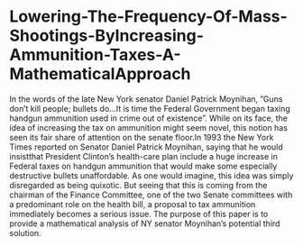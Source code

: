 # Lowering-The-Frequency-Of-Mass-Shootings-ByIncreasing-Ammunition-Taxes-A-MathematicalApproach
In the words of the late New York senator Daniel Patrick Moynihan, ”Guns don’t kill people; bullets do...It is time the Federal Government began taxing handgun ammunition used in crime out of existence”.  While on its face, the idea of increasing the tax on ammunition might seem novel, this notion has seen its fair share of attention on the senate floor.In 1993 the New York Times reported on Senator Daniel Patrick Moynihan, saying that he would insistthat President Clinton’s health-care plan include a huge increase in Federal taxes on handgun ammunition that would make some especially destructive bullets unaffordable. As one would imagine, this idea was simply disregarded as being quixotic. But seeing that this is coming from the chairman of the Finance Committee, one of the two Senate committees with a predominant role on the health bill, a proposal to tax ammunition immediately becomes a serious issue. The purpose of this paper is to provide a mathematical analysis of NY senator Moynihan’s potential third solution.
